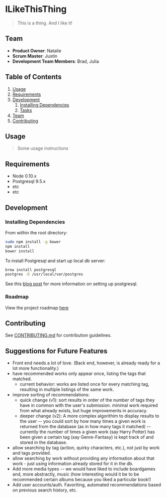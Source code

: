 # ILikeThisThing

> This is a thing. And I like it!

## Team

  - __Product Owner__: Natalie
  - __Scrum Master__: Justin
  - __Development Team Members__: Brad, Julia

## Table of Contents

1. [Usage](#Usage)
1. [Requirements](#requirements)
1. [Development](#development)
    1. [Installing Dependencies](#installing-dependencies)
    1. [Tasks](#tasks)
1. [Team](#team)
1. [Contributing](#contributing)

## Usage

> Some usage instructions

## Requirements

- Node 0.10.x
- Postgresql 9.5.x
- etc
- etc

## Development

### Installing Dependencies

From within the root directory:

```sh
sudo npm install -g bower
npm install
bower install
```
To install Postgresql and start up local db server: 
```sh
brew install postgresql
postgres -D /usr/local/var/postgres
```
See this [blog post](http://www.dancorman.com/knex-your-sql-best-friend/) for more information on setting up postgresql.

### Roadmap

View the project roadmap [here](LINK_TO_PROJECT_ISSUES)


## Contributing

See [CONTRIBUTING.md](https://github.com/unexpected-lion/ourglass/blob/master/contributing.md) for contribution guidelines.

## Suggestions for Future Features

- Front end needs a lot of love. (Back end, however, is already ready for a lot more functionality.)
- have recommended works only appear once, listing the tags that matched.
	- current behavior: works are listed once for every matching tag, resulting in multiple listings of the same work.
- improve sorting of recommendations:
	- quick change (v1): sort results in order of the number of tags they have in common with the user's submission. minimal work required from what already exists, but huge improvements in accuracy.
	- deeper change (v2): A more complex algorithim to display results to the user -- you could sort by how many times a given work is returned from the database (as in how many tags it matched) -- currently the number of times a given work (say Harry Potter) has been given a certain tag (say Genre-Fantasy) is kept track of and stored in the database.
- allow searching by tag (action, quirky characters, etc.), not just by work and tags provided.
- allow searching by work without providing any information about that work - just using information already stored for it in the db.
- Add more media types -- we would have liked to include boardgames and, more abstractly, music (how interesting would it be to be recommended certain albums because you liked a particular book!)
- Add user accounts/auth. Favoriting, automated recommendations based on previous search history, etc.


